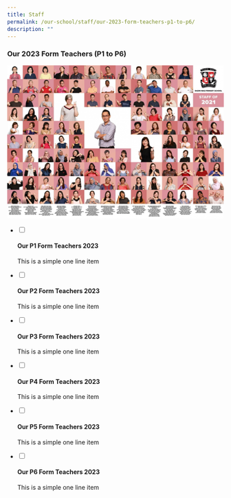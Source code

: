 ```yaml
---
title: Staff
permalink: /our-school/staff/our-2023-form-teachers-p1-to-p6/
description: ""
---
```

<h3><strong>Our 2023 Form Teachers (P1 to P6)</strong></h3>
<img src="/images/staff.jpg">
<ul class="jekyllcodex_accordion">
<li><input id="accordion1" type="checkbox" /> <label for="accordion1"><h4><strong>Our P1 Form Teachers 2023</strong></h4></label>
<div>
<p>This is a simple one line item</p>
</div>
</li>
<li><input id="accordion2" type="checkbox" /> <label for="accordion2"><h4><strong>Our P2 Form Teachers 2023</strong></h4></label>
<div>
<p>This is a simple one line item</p>
</div>
</li>
<li><input id="accordion3" type="checkbox" /> <label for="accordion3"><h4><strong>Our P3 Form Teachers 2023</strong></h4></label>
<div>
<p>This is a simple one line item</p>
</div>
</li>
<li><input id="accordion4" type="checkbox" /> <label for="accordion4"><h4><strong>Our P4 Form Teachers 2023</strong></h4></label>
<div>
<p>This is a simple one line item</p>
</div>
</li>
<li><input id="accordion5" type="checkbox" /> <label for="accordion5"><h4><strong>Our P5 Form Teachers 2023</strong></h4></label>
<div>
<p>This is a simple one line item</p>
</div>
</li>
<li><input id="accordion6" type="checkbox" /> <label for="accordion6"><h4><strong>Our P6 Form Teachers 2023</strong></h4></label>
<div>
<p>This is a simple one line item</p>
</div>
</li>
</ul>